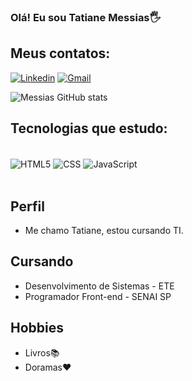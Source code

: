 ### Olá! Eu sou Tatiane Messias🖐️

## Meus contatos:

[![Linkedin](https://img.shields.io/badge/LinkedIn-0077B5?style=for-the-badge&logo=linkedin&logoColor=white)](https://www.linkedin.com/in/tatiane-maria-ba3aba235/)
[![Gmail](https://img.shields.io/badge/Gmail-D14836?style=for-the-badge&logo=gmail&logoColor=white)](mailto:tatianem600@gmail.com)

![Messias GitHub stats](https://github-readme-stats.vercel.app/api?username=TatianeCMessias&show_icons=true&theme=tokyonight)

## Tecnologias que estudo:

<div style="display: inline_block"><br/>
 <img align="center" alt="HTML5" src="https://img.shields.io/badge/HTML5-E34F26?style=for-the-badge&logo=html5&logoColor=white">
 <img align="center" alt="CSS" src="https://img.shields.io/badge/CSS3-1572B6?style=for-the-badge&logo=css3&logoColor=white">
  <img align="center" alt="JavaScript" src="https://img.shields.io/badge/JavaScript-323330?style=for-the-badge&logo=javascript&logoColor=F7DF1E">
 </div><br/>

## Perfil
- Me chamo Tatiane, estou cursando TI.

## Cursando
- Desenvolvimento de Sistemas - ETE
- Programador Front-end - SENAI SP

## Hobbies
- Livros📚
- Doramas❤️
